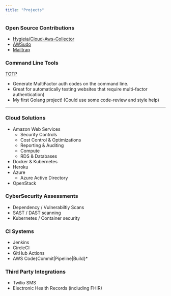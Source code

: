 ```yaml
---
title: "Projects"
---
```


### Open Source Contributions

*  [Hygieia/Cloud-Aws-Collector](https://github.com/Hygieia/hygieia-cloud-aws-collector/pull/7)
*  [AWSudo](https://github.com/meltwater/awsudo/pull/39)
* [Mailtrap](https://github.com/eaudeweb/edw.docker.mailtrap/pull/11)

### Command Line Tools

[TOTP](https://gitlab.com/agilesyndrome/totp)

* Generate MultiFactor auth codes on the command line.
* Great for automatically testing websites that require multi-factor authentication)
* My first Golang project! (Could use some code-review and style help)

<hr/>

### Cloud Solutions

* Amazon Web Services
    * Security Controls
    * Cost Control & Optimizations
    * Reporting & Auditing
    * Compute
    * RDS & Databases
* Docker & Kubernetes
* Heroku
* Azure
  * Azure Active Directory
* OpenStack

### CyberSecurity Assessments
  * Dependency / Vulnerabiltiy Scans
  * SAST / DAST scanning
  * Kubernetes / Container security

### CI Systems
  * Jenkins
  * CircleCI
  * GitHub Actions
  * AWS Code{Commit|Pipeline|Build}*

### Third Party Integrations

* Twilio SMS
* Electronic Health Records (including FHIR)

